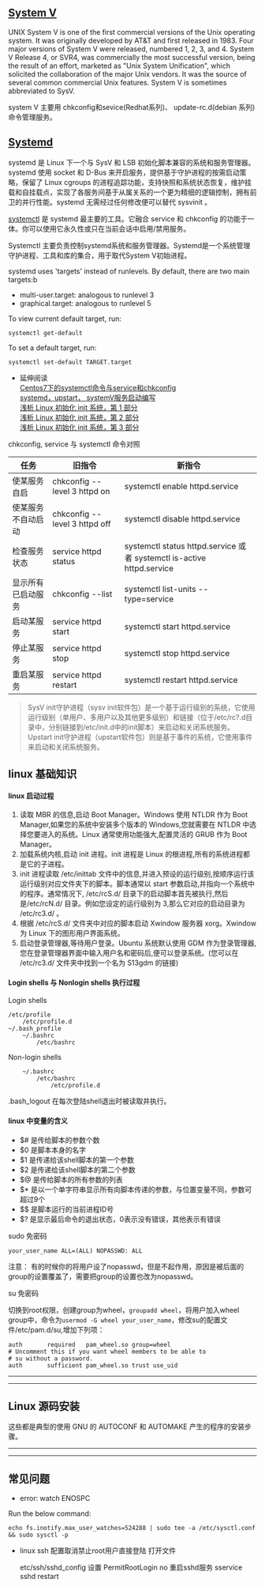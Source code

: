 


## [System V](https://en.wikipedia.org/wiki/UNIX_System_V)    
UNIX System V is one of the first commercial versions of the Unix operating system. It was originally developed by AT&T and first released in 1983. Four major versions of System V were released, numbered 1, 2, 3, and 4. System V Release 4, or SVR4, was commercially the most successful version, being the result of an effort, marketed as "Unix System Unification", which solicited the collaboration of the major Unix vendors. It was the source of several common commercial Unix features. System V is sometimes abbreviated to SysV.

system V 主要用 chkconfig和sevice(Redhat系列)、 update-rc.d(debian 系列)命令管理服务。

## [Systemd](https://fedoraproject.org/wiki/Systemd/zh-cn#System_V_init_.E4.B8.8E_systemd_.E7.9A.84.E5.AF.B9.E6.8E.A5)
systemd 是 Linux 下一个与 SysV 和 LSB 初始化脚本兼容的系统和服务管理器。systemd 使用 socket 和 D-Bus 来开启服务，提供基于守护进程的按需启动策略，保留了 Linux cgroups 的进程追踪功能，支持快照和系统状态恢复，维护挂载和自挂载点，实现了各服务间基于从属关系的一个更为精细的逻辑控制，拥有前卫的并行性能。systemd 无需经过任何修改便可以替代 sysvinit 。

[systemctl](https://www.digitalocean.com/community/tutorials/how-to-use-systemctl-to-manage-systemd-services-and-units) 是 systemd 最主要的工具。它融合 service 和 chkconfig 的功能于一体。你可以使用它永久性或只在当前会话中启用/禁用服务。

Systemctl 主要负责控制systemd系统和服务管理器。Systemd是一个系统管理守护进程、工具和库的集合，用于取代System V初始进程。   

systemd uses 'targets' instead of runlevels. By default, there are two main targets:b
* multi-user.target: analogous to runlevel 3
* graphical.target: analogous to runlevel 5

To view current default target, run:

    systemctl get-default

To set a default target, run:

    systemctl set-default TARGET.target


* 延伸阅读    
[Centos7下的systemctl命令与service和chkconfig](https://blog.csdn.net/cds86333774/article/details/51165361)     
[systemd，upstart， systemV服务启动编写](https://www.jianshu.com/p/d856428bc43f)     
[浅析 Linux 初始化 init 系统，第 1 部分](https://www.ibm.com/developerworks/cn/linux/1407_liuming_init1/index.html?ca=drs-)   
[浅析 Linux 初始化 init 系统，第 2 部分](https://www.ibm.com/developerworks/cn/linux/1407_liuming_init2/index.html)   
[浅析 Linux 初始化 init 系统，第 3 部分](https://www.ibm.com/developerworks/cn/linux/1407_liuming_init3/index.html?ca=drs-)   


chkconfig, service 与 systemctl 命令对照

| 任务	           |              旧指令	          |         新指令            |
|-------            | ----------                      | --------------            |
|使某服务自启	        |  chkconfig --level 3 httpd on	  |   systemctl enable httpd.service |
|使某服务不自动启动	  |  chkconfig --level 3 httpd off	|   systemctl disable httpd.service |
|检查服务状态	        |  service httpd status	          |   systemctl status httpd.service 或者 systemctl is-active httpd.service |
|显示所有已启动服务	  |  chkconfig --list	            |   systemctl list-units --type=service |
|启动某服务	         |  service httpd start	           |   systemctl start httpd.service |
|停止某服务	         |  service httpd stop	           |   systemctl stop httpd.service |
|重启某服务	         |  service httpd restart	       |   systemctl restart httpd.service |


> SysV init守护进程（sysv init软件包）是一个基于运行级别的系统，它使用运行级别（单用户、多用户以及其他更多级别）和链接（位于/etc/rc?.d目录中，分别链接到/etc/init.d中的init脚本）来启动和关闭系统服务。Upstart init守护进程（upstart软件包）则是基于事件的系统，它使用事件来启动和关闭系统服务。

## linux 基础知识

#### linux 启动过程
1. 读取 MBR 的信息,启动 Boot Manager。Windows 使用 NTLDR 作为 Boot Manager,如果您的系统中安装多个版本的 Windows,您就需要在 NTLDR 中选择您要进入的系统。Linux 通常使用功能强大,配置灵活的 GRUB 作为 Boot Manager。
2. 加载系统内核,启动 init 进程。init 进程是 Linux 的根进程,所有的系统进程都是它的子进程。
3. init 进程读取 /etc/inittab 文件中的信息,并进入预设的运行级别,按顺序运行该运行级别对应文件夹下的脚本。脚本通常以 start 参数启动,并指向一个系统中的程序。通常情况下, /etc/rcS.d/ 目录下的启动脚本首先被执行,然后是/etc/rcN.d/ 目录。例如您设定的运行级别为 3,那么它对应的启动目录为 /etc/rc3.d/ 。
4. 根据 /etc/rcS.d/ 文件夹中对应的脚本启动 Xwindow 服务器 xorg。Xwindow 为 Linux 下的图形用户界面系统。
5. 启动登录管理器,等待用户登录。Ubuntu 系统默认使用 GDM 作为登录管理器,您在登录管理器界面中输入用户名和密码后,便可以登录系统。(您可以在 /etc/rc3.d/ 文件夹中找到一个名为 S13gdm 的链接)

#### Login shells 与 Nonlogin shells 执行过程

Login shells

    /etc/profile
        /etc/profile.d
    ~/.bash_profile
        ~/.bashrc
            /etc/bashrc

Non-login shells

        ~/.bashrc
            /etc/bashrc
                /etc/profile.d

.bash_logout 在每次登陆shell退出时被读取并执行。

#### linux 中变量的含义

* $# 是传给脚本的参数个数
* $0 是脚本本身的名字
* $1 是传递给该shell脚本的第一个参数
* $2 是传递给该shell脚本的第二个参数
* $@ 是传给脚本的所有参数的列表
* $* 是以一个单字符串显示所有向脚本传递的参数，与位置变量不同，参数可超过9个
* $$ 是脚本运行的当前进程ID号
* $? 是显示最后命令的退出状态，0表示没有错误，其他表示有错误


sudo 免密码    
```shell
your_user_name ALL=(ALL) NOPASSWD: ALL
```
注意： 有的时候你的将用户设了nopasswd，但是不起作用，原因是被后面的group的设置覆盖了，需要把group的设置也改为nopasswd。

su 免密码

切换到root权限，创建group为wheel，`groupadd wheel`，将用户加入wheel group中，命令为`usermod -G wheel your_user_name`，修改su的配置文件/etc/pam.d/su,增加下列项：
```shell
auth       required   pam_wheel.so group=wheel 
# Uncomment this if you want wheel members to be able to
# su without a password.
auth       sufficient pam_wheel.so trust use_uid
```


***


***
## Linux 源码安装
这些都是典型的使用 GNU 的 AUTOCONF 和 AUTOMAKE 产生的程序的安装步骤。

***

***


## 常见问题
* error: watch ENOSPC     

Run the below command:      

    echo fs.inotify.max_user_watches=524288 | sudo tee -a /etc/sysctl.conf && sudo sysctl -p


* linux ssh 配置取消禁止root用户直接登陆
打开文件

    etc/ssh/sshd_config
    设置
    PermitRootLogin no
    重启sshd服务
    sservice sshd restart


